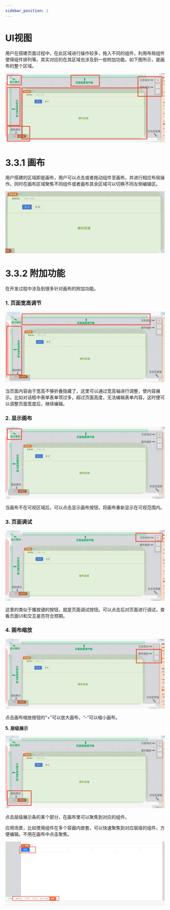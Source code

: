```yaml
---
sidebar_position: 2
---
```

# UI视图
用户在搭建页面过程中，在此区域进行操作较多，拖入不同的组件，利用布局组件使得组件排列等。其实对应的在其区域也涉及到一些附加功能。如下图所示，是画布的整个区域。

![Alt text](img/image.png)

# 3.3.1 画布

用户搭建的区域即是画布，用户可以点击或者拖动组件至画布，并进行相应布局操作。同时在画布区域聚焦不同组件或者画布其余区域可以切换不同左侧编辑区。

![Alt text](img/image-1.png)

# 3.3.2 附加功能

在开发过程中涉及到很多针对画布的附加功能。

### 1\. 页面宽高调节

![Alt text](img/image-2.png)

当页面内容由于宽高不够折叠隐藏了，这里可以通过宽高轴进行调整，使内容展示。比如对话框中表单表单项过多，超过页面高度，无法编辑表单内容，这时便可以调整页面宽度后，继续编辑。

### 2\. 显示画布

![Alt text](img/image-3.png)

当画布不在可视区域后，可以点击显示画布按钮，将画布重新显示在可视范围内。

### 3\. 页面调试

![Alt text](img/image-4.png)

这里的类似于播放键的按钮，就是页面调试按钮。可以点击后对页面进行调试，查看页面UI和交互是否符合预期。

### 4\. 画布缩放

![Alt text](img/image-5.png)

点击画布缩放按钮的“+”可以放大画布，“-”可以缩小画布。

 **5\. 层级展示** 

![Alt text](img/image-6.png)

点击层级展示条的某个部分，在画布里可以聚焦到对应的组件。

应用场景，比如使用组件在多个容器内嵌套，可以快速聚焦到对应层级的组件，方便编辑。不用在画布中点击聚焦。

![Alt text](img/image-7.png)